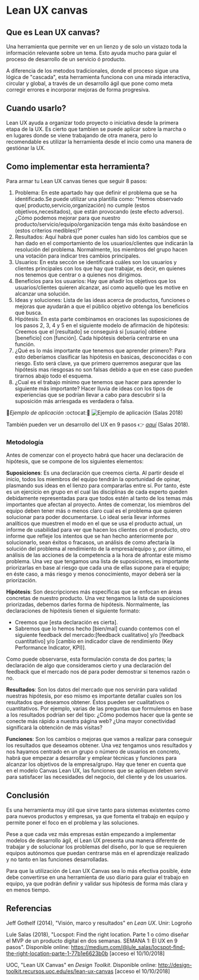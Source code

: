 # Lean UX canvas

## Que es Lean UX canvas?
Una herramienta que permite ver en un lienzo y de solo un vistazo toda la información relevante sobre un tema. Esto ayuda mucho para guiar el proceso de desarrollo de un servicio ó producto.

A diferencia de los metodos tradicionales, donde el proceso sigue una lógica de "cascada", esta herramienta funciona con una mirada interactiva, circular y global, a través de un desarrollo ágil que pone como meta corregir errores e incorporar mejoras de forma progresiva.

## Cuando usarlo?

Lean UX ayuda a organizar todo proyecto o iniciativa desde la primera etapa de la UX. Es cierto que tambien se puede aplicar sobre la marcha o en lugares donde se viene trabajando de otra manera, pero lo recomendable es utilizar la herramienta desde el incio como una manera de gestiónar la UX.

## Como implementar esta herramienta?

Para armar tu Lean UX canvas tienes que seguir 8 pasos:
 
1. Problema: En este apartado hay que definir el problema que se ha identificado.Se puede utilizar una plantilla como: "Hemos observado que( producto,servicio,organización) no cumple (estos objetivos,necesitados), que están provocando (este efecto adverso). ¿Cómo podemos mejorar para que nuestro producto/servicio/equipo/organización tenga más éxito basándose en (estos criterios medibles)?"
2. Resultados: Aquí habrá que poner cuales han sido los cambios que se han dado en el comportamiento de los usuarios/clientes que indicarán la resolución del problema. Normalmente, los miembros del grupo hacen una votacíón para indicar tres cambios principales.
3. Usuarios: En esta seccón se identificará cuáles son los usuarios y clientes principales con los que hay que trabajar, es decir, en quienes nos tenemos que centrar o a quienes nos dirigimos.
4. Beneficios para los usuarios: Hay que añadir los objetivos que los usuarios/clientes quieren alcanzar, así como aquello que les motive en alcanzar una solución.
5. Ideas y soluciones: Lista de las ideas acerca de productos, funciones o mejoras que ayudarán a que el público objetivo obtenga los beneficios que busca.
6. Hipótesis: En esta parte combinamos en oraciones las suposiciones de los pasos 2, 3, 4 y 5 en el siguiente modelo de afirmación de hipótesis: Creemos que el [resultado] se conseguirá si [usuario] obtiene [beneficio] con [función]. Cada hipótesis debería centrarse en una función.
7. ¿Qué es lo más importante que tenemos que aprender primero?: Para esto deberíamos clasificar las hipótesis en basicas, desconocidas o con riesgo. Esto será clave, ya que primero querremos asegurar que las hipótesis mas riesgosas no son falsas debido a que en ese caso pueden tirarnos abajo todo el esquema.
8. ¿Cual es el trabajo mínimo que tenemos que hacer para aprender lo siguiente más importante? Hacer lluvia de ideas con los tipos de experiencias que se podrían llevar a cabo para descubrir si la suposición más arriesgada es verdadera o falsa.

:pushpin:*Ejemplo de aplicación* :octocat::art:
![Ejemplo de aplicación (Salas 2018)](https://cdn-images-1.medium.com/max/2000/1*eQY7Un9z8pZ7xjZFoSSqyA.jpeg)

También pueden ver un desarrollo del UX en 9 pasos :point_right: [*aquí*](https://medium.com/@lule_salas/locspot-find-the-right-location-parte-1-77b1e6623b0b "El UX en 9 pasos") (Salas 2018).


### Metodología

Antes de comenzar con el proyecto habrá que hacer una declaración de hipótesis, que se compone de los siguientes elementos:

**Suposiciones**: Es una declaración que creemos cierta. Al partir desde el inicio, todos los miembros del equipo tendrán la oportunidad de opinar, plasmando sus ideas en el lienzo para compararlas entre sí. Por tanto, éste es un ejercicio en grupo en el cual las disciplinas de cada experto queden debidamente representadas para que todos estén al tanto de los temas más importantes que afectan al proyecto. Antes de comenzar, los miembros del equipo deben tener más o menos claro cual es el problema que quieren solucionar para poder documentarse. Lo ideal sería llevar informes analíticos que muestren el modo en el que se usa el producto actual, un informe de usabilidad para ver que hacen los clientes con el producto, otro informe que refleje los intentos que se han hecho anteriormente por solucionarlo, sean éxitos o fracasos, un análisis de como afectaría la solución del problema al rendimiento de la empresa/equipo y, por último, el análisis de las acciones de la competencia a la hora de afrontar este mismo problema. 
Una vez que tengamos una lista de suposiciones, es importante priorizarlas en base al riesgo que cada una de ellas supone para el equipo; en éste caso, a más riesgo y menos conocimiento, mayor deberá ser la priorización. 

**Hipótesis**: Son descripciones más específicas que se enfocan en áreas concretas de nuestro producto. Una vez tengamos la lista de suposiciones priorizadas, debemos darles forma de hipótesis. Normalmente, las declaraciones de hipótesis tienen el siguiente formato: 

- Creemos que [esta declaración es cierta].
- Sabremos que lo hemos hecho [bien/mal] cuando contemos con el siguiente
feedback del mercado:[feedback cualitativo] y/o [feedback cuantitativo] y/o [cambio en indicador clave de rendimiento (Key Performance Indicator, KPI)].

Como puede observarse, esta formulación consta de dos partes; la declaración de algo que consideramos cierto y una declaración del feedback que el mercado nos dé para poder demostrar si tenemos razón o no. 
 
**Resultados**: Son los datos del mercado que nos servirán para validad nuestras hipótesis, por eso mismo es importante detallar cuales son los resultados que deseamos obtener. Éstos pueden ser cualitativos o cuantitativos. Por ejemplo, varias de las preguntas que formulemos en base a los resultados podrían ser del tipo: ¿Cómo podemos hacer que la gente se conecte más rápido a nuestra página web? ¿Una mayor conectividad significará la obtención de más visitas? 

**Funciones**: Son los cambios o mejoras que vamos a realizar para conseguir los resultados que deseamos obtener. Una vez tengamos unos resultados y nos hayamos centrado en un grupo o número de usuarios en concreto, habrá que empezar a desarrollar y emplear técnicas y funciones para alcanzar los objetivos de la empresa/grupo. Hay que tener en cuenta que en el modelo Canvas Lean UX, las funciones que se apliquen deben servir para satisfacer las necesidades del negocio, del cliente y de los usuarios.

## Conclusión
Es una herramienta muy útil que sirve tanto para sistemas existentes como para nuevos productos y empresas, ya que fomenta el trabajo en equipo y permite poner el foco en el problema y las soluciones. 

Pese a que cada vez más empresas están empezando a implementar modelos de desarrollo ágil, el Lean UX presenta una manera diferente de trabajar y de solucionar los problemas del diseño, por lo que se requieren equipos autónomos que puedan centrarse más en el aprendizaje realizado y no tanto en las funciones desarrolladas. 

Para que la utilización de Lean UX Canvas sea lo más efectiva posible, éste debe convertirse en una herramienta de uso diario para guiar el trabajo en equipo, ya que podrán definir y validar sus hipótesis de forma más clara y en menos tiempo. 

## Referencias


Jeff Gothelf (2014), "Visión, marco y resultados" en _Lean UX_. Unir: Logroño

Lule Salas (2018), "Locspot: Find the right location. Parte 1 o cómo diseñar el MVP de un producto digital en dos semanas. SEMANA 1: El UX en 9 pasos". Disponible online: https://medium.com/@lule_salas/locspot-find-the-right-location-parte-1-77b1e6623b0b [acceso el 10/10/2018]

UOC, "Lean UX Canvas" en _Design Toolkit_. Disponible online: http://design-toolkit.recursos.uoc.edu/es/lean-ux-canvas [acceso el 10/10/2018]




